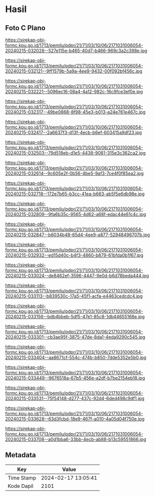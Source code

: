 # Hasil

## Foto C Plano

https://sirekap-obj-formc.kpu.go.id/1713/pemilu/pdpr/21/71/03/10/06/2171031006054-20240215-032028--527e115e-b465-40d7-b466-969c3a2c398e.jpg

https://sirekap-obj-formc.kpu.go.id/1713/pemilu/pdpr/21/71/03/10/06/2171031006054-20240215-032121--9ff1579b-5a9a-4ee9-9432-00f092bf456c.jpg

https://sirekap-obj-formc.kpu.go.id/1713/pemilu/pdpr/21/71/03/10/06/2171031006054-20240215-032221--5096ec16-08a4-4a12-982c-16c9fce3ef0e.jpg

https://sirekap-obj-formc.kpu.go.id/1713/pemilu/pdpr/21/71/03/10/06/2171031006054-20240215-032317--49be0868-8f98-45e3-b013-a24e761e467c.jpg

https://sirekap-obj-formc.kpu.go.id/1713/pemilu/pdpr/21/71/03/10/06/2171031006054-20240215-032417--2a6637f3-d13f-4ecb-b6ef-603415a9df23.jpg

https://sirekap-obj-formc.kpu.go.id/1713/pemilu/pdpr/21/71/03/10/06/2171031006054-20240215-032503--79d518eb-d1e5-4438-9081-315e3c362ca2.jpg

https://sirekap-obj-formc.kpu.go.id/1713/pemilu/pdpr/21/71/03/10/06/2171031006054-20240215-032614--9c605e2f-0b56-4be5-9af3-7ce4f0f85ea2.jpg

https://sirekap-obj-formc.kpu.go.id/1713/pemilu/pdpr/21/71/03/10/06/2171031006054-20240215-032718--172e7b65-b3cc-41ea-b663-ab5f5e6db98e.jpg

https://sirekap-obj-formc.kpu.go.id/1713/pemilu/pdpr/21/71/03/10/06/2171031006054-20240215-032809--9fa6b35c-9565-4d62-a68f-edac44e61c4c.jpg

https://sirekap-obj-formc.kpu.go.id/1713/pemilu/pdpr/21/71/03/10/06/2171031006054-20240215-032847--b6034b48-65d4-4ee9-a877-52948496707b.jpg

https://sirekap-obj-formc.kpu.go.id/1713/pemilu/pdpr/21/71/03/10/06/2171031006054-20240215-032932--ed15d40c-b4f3-4860-b879-61bfda0b1f67.jpg

https://sirekap-obj-formc.kpu.go.id/1713/pemilu/pdpr/21/71/03/10/06/2171031006054-20240215-033024--de8462ef-3596-4447-9e0d-b6d78beda444.jpg

https://sirekap-obj-formc.kpu.go.id/1713/pemilu/pdpr/21/71/03/10/06/2171031006054-20240215-033113--b839530c-17a5-45f1-acfa-e4463cedcdc4.jpg

https://sirekap-obj-formc.kpu.go.id/1713/pemilu/pdpr/21/71/03/10/06/2171031006054-20240215-033156--bdb4bbeb-5df5-47e1-85c8-1db44655168e.jpg

https://sirekap-obj-formc.kpu.go.id/1713/pemilu/pdpr/21/71/03/10/06/2171031006054-20240215-033301--cb3ae95f-3875-47de-8da1-4eda9290c545.jpg

https://sirekap-obj-formc.kpu.go.id/1713/pemilu/pdpr/21/71/03/10/06/2171031006054-20240215-033404--aa8671cf-554c-474b-b850-7dde5352e5b0.jpg

https://sirekap-obj-formc.kpu.go.id/1713/pemilu/pdpr/21/71/03/10/06/2171031006054-20240215-033449--9676518a-67b5-456e-a2df-b7be2154eb18.jpg

https://sirekap-obj-formc.kpu.go.id/1713/pemilu/pdpr/21/71/03/10/06/2171031006054-20240215-033531--75f54148-d277-437c-92d4-6ded498c9df1.jpg

https://sirekap-obj-formc.kpu.go.id/1713/pemilu/pdpr/21/71/03/10/06/2171031006054-20240215-033628--63d3fcbd-18e9-467f-a010-4a05d04f750e.jpg

https://sirekap-obj-formc.kpu.go.id/1713/pemilu/pdpr/21/71/03/10/06/2171031006054-20240215-033708--a0d1bba6-33bb-4ecb-ab88-b13c59551866.jpg


## Metadata

| Key        | Value               |
| ---------- | ------------------- |
| Time Stamp | 2024-02-17 13:05:41 |
| Kode Dapil | 2101                |



